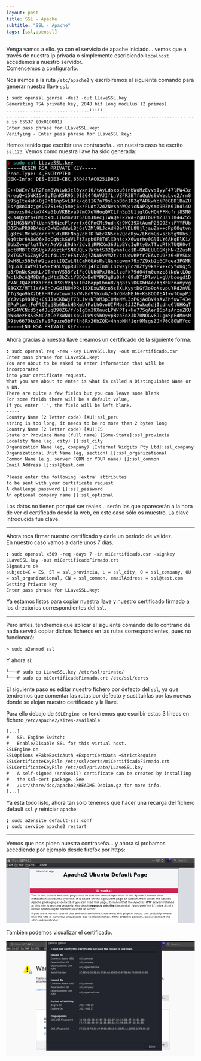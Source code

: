 ```yaml
---
layout: post
title: SSL - Apache
subtitle: "SSL - Apache"
tags: [ssl,openssl]
---
```


​Venga vamos a ello. ya con el servicio de apache iniciado... vemos que a través de nuestra ip privada o simplemente escribiendo `localhost` accedemos a nuestro servidor.  
Comencemos a configurarlo.

Nos iremos a la ruta `/etc/apache2` y escribiremos el siguiente comando para generar nuestra llave `ssl`:

```
❯ sudo openssl genrsa -des3 -out LLaveSSL.key
Generating RSA private key, 2048 bit long modulus (2 primes)
...............................+++++
.........................................................................................................................+++++
e is 65537 (0x010001)
Enter pass phrase for LLaveSSL.key:
Verifying - Enter pass phrase for LLaveSSL.key:
```

Hemos tenido que escribir una contraseña... en nuestro caso he escrito `ssl123`. Vemos como nuestra llave ha sido generada:

![llavessl](../assets/imgs/ssl/llavessl.png)

Ahora gracias a nuestra llave creamos un certificado de la siguiente forma:

```
❯ sudo openssl req -new -key LLaveSSL.key -out miCertificado.csr
Enter pass phrase for LLaveSSL.key:
You are about to be asked to enter information that will be incorporated
into your certificate request.
What you are about to enter is what is called a Distinguished Name or a DN.
There are quite a few fields but you can leave some blank
For some fields there will be a default value,
If you enter '.', the field will be left blank.
-----
Country Name (2 letter code) [AU]:ssl_peru
string is too long, it needs to be no more than 2 bytes long
Country Name (2 letter code) [AU]:ES
State or Province Name (full name) [Some-State]:ssl_provincia
Locality Name (eg, city) []:ssl_city
Organization Name (eg, company) [Internet Widgits Pty Ltd]:ssl_company
Organizational Unit Name (eg, section) []:ssl_organizational
Common Name (e.g. server FQDN or YOUR name) []:ssl_common
Email Address []:ssl@test.com

Please enter the following 'extra' attributes
to be sent with your certificate request
A challenge password []:ssl_password
An optional company name []:ssl_optional
```

Los datos no tienen por qué ser reales... serán los que aparecerán a la hora de ver el certificado desde la web, en este caso sólo os muestro. La clave introducida fue clave.

----

Ahora toca firmar nuestro certificado y darle un período de validez.  
En nuestro caso vamos a darle unos 7 días.

```
❯ sudo openssl x509 -req -days 7 -in miCertificado.csr -signkey LLaveSSL.key -out miCertificadoFirmado.crt
Signature ok
subject=C = ES, ST = ssl_provincia, L = ssl_city, O = ssl_company, OU = ssl_organizational, CN = ssl_common, emailAddress = ssl@test.com
Getting Private key
Enter pass phrase for LLaveSSL.key:
```

Ya estamos listos para copiar nuestra llave y nuestro certificado firmado a los directorios correspondientes del `ssl`.

----

​Pero antes, tendremos que aplicar el siguiente comando de lo contrario de nada servirá copiar dichos ficheros en las rutas correspondientes, pues no funcionará:

```
> sudo a2enmod ssl
```

Y ahora sí:

```
└──╼# sudo cp LLaveSSL.key /etc/ssl/private/
└──╼# sudo cp miCertificadoFirmado.crt /etc/ssl/certs
```

El siguiente paso es editar nuestro fichero por defecto del `ssl`, ya que tendremos que comentar las rutas por defecto y sustituirlas por las nuevas donde se alojan nuestro certificado y la llave.

Para ello debajo de `SSLEngine on` tendremos que escribir estas 3 líneas en fichero `/etc/apache2/sites-available`:

```
[...]
#   SSL Engine Switch:
#   Enable/Disable SSL for this virtual host.
SSLEngine on
SSLOptions +FakeBasicAuth +ExportCertData +StrictRequire
SSLCertificateKeyFile /etc/ssl/certs/miCertificadoFirmado.crt
SSLCertificateKeyFile /etc/ssl/private/LLaveSSL.key
#   A self-signed (snakeoil) certificate can be created by installing
#   the ssl-cert package. See
#   /usr/share/doc/apache2/README.Debian.gz for more info.
[...]
```

Ya está todo listo, ahora tan sólo tenemos que hacer una recarga del fichero default `ssl` y reiniciar `apache`:

```
❯ sudo a2ensite default-ssl.conf
❯ sudo service apache2 restart
```

----

Vemos que nos piden nuestra contraseña... y ahora si probamos accediendo por ejemplo desde firefox por https:

![https](../assets/imgs/ssl/https.png)

También podemos visualizar el certificado.

![ssl](../assets/imgs/ssl/ssl.png)
